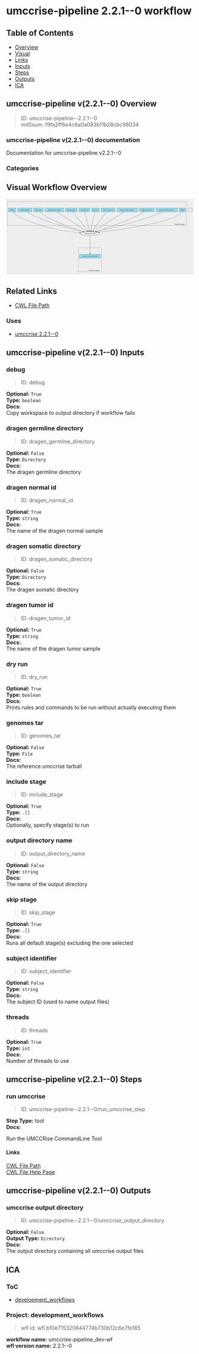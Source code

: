 
umccrise-pipeline 2.2.1--0 workflow
===================================

## Table of Contents
  
- [Overview](#umccrise-pipeline-v221--0-overview)  
- [Visual](#visual-workflow-overview)  
- [Links](#related-links)  
- [Inputs](#umccrise-pipeline-v221--0-inputs)  
- [Steps](#umccrise-pipeline-v221--0-steps)  
- [Outputs](#umccrise-pipeline-v221--0-outputs)  
- [ICA](#ica)  


## umccrise-pipeline v(2.2.1--0) Overview



  
> ID: umccrise-pipeline--2.2.1--0  
> md5sum: f9fa2ff6e4c6a0a083b11b28cbc98034

### umccrise-pipeline v(2.2.1--0) documentation
  
Documentation for umccrise-pipeline v2.2.1--0

### Categories
  


## Visual Workflow Overview
  
[![umccrise-pipeline__2.2.1--0.svg](../../../../images/workflows/umccrise-pipeline/2.2.1--0/umccrise-pipeline__2.2.1--0.svg)](https://github.com/umccr/cwl-ica/raw/main/.github/catalogue/images/workflows/umccrise-pipeline/2.2.1--0/umccrise-pipeline__2.2.1--0.svg)
## Related Links
  
- [CWL File Path](../../../../../../workflows/umccrise-pipeline/2.2.1--0/umccrise-pipeline__2.2.1--0.cwl)  


### Uses
  
- [umccrise 2.2.1--0](../../../tools/umccrise/2.2.1--0/umccrise__2.2.1--0.md)  

  


## umccrise-pipeline v(2.2.1--0) Inputs

### debug



  
> ID: debug
  
**Optional:** `True`  
**Type:** `boolean`  
**Docs:**  
Copy workspace to output directory if workflow fails


### dragen germline directory



  
> ID: dragen_germline_directory
  
**Optional:** `False`  
**Type:** `Directory`  
**Docs:**  
The dragen germline directory


### dragen normal id



  
> ID: dragen_normal_id
  
**Optional:** `True`  
**Type:** `string`  
**Docs:**  
The name of the dragen normal sample


### dragen somatic directory



  
> ID: dragen_somatic_directory
  
**Optional:** `False`  
**Type:** `Directory`  
**Docs:**  
The dragen somatic directory


### dragen tumor id



  
> ID: dragen_tumor_id
  
**Optional:** `True`  
**Type:** `string`  
**Docs:**  
The name of the dragen tumor sample


### dry run



  
> ID: dry_run
  
**Optional:** `True`  
**Type:** `boolean`  
**Docs:**  
Prints rules and commands to be run without actually executing them


### genomes tar



  
> ID: genomes_tar
  
**Optional:** `False`  
**Type:** `File`  
**Docs:**  
The reference umccrise tarball


### include stage



  
> ID: include_stage
  
**Optional:** `True`  
**Type:** `.[]`  
**Docs:**  
Optionally, specify stage(s) to run


### output directory name



  
> ID: output_directory_name
  
**Optional:** `False`  
**Type:** `string`  
**Docs:**  
The name of the output directory


### skip stage



  
> ID: skip_stage
  
**Optional:** `True`  
**Type:** `.[]`  
**Docs:**  
Runs all default stage(s) excluding the one selected


### subject identifier



  
> ID: subject_identifier
  
**Optional:** `False`  
**Type:** `string`  
**Docs:**  
The subject ID (used to name output files)


### threads



  
> ID: threads
  
**Optional:** `True`  
**Type:** `int`  
**Docs:**  
Number of threads to use

  


## umccrise-pipeline v(2.2.1--0) Steps

### run umccrise


  
> ID: umccrise-pipeline--2.2.1--0/run_umccrise_step
  
**Step Type:** tool  
**Docs:**
  
Run the UMCCRise CommandLine Tool

#### Links
  
[CWL File Path](../../../../../../tools/umccrise/2.2.1--0/umccrise__2.2.1--0.cwl)  
[CWL File Help Page](../../../tools/umccrise/2.2.1--0/umccrise__2.2.1--0.md)  


## umccrise-pipeline v(2.2.1--0) Outputs

### umccrise output directory



  
> ID: umccrise-pipeline--2.2.1--0/umccrise_output_directory  

  
**Optional:** `False`  
**Output Type:** `Directory`  
**Docs:**  
The output directory containing all umccrise output files
  

  


## ICA

### ToC
  
- [development_workflows](#project-development_workflows)  


### Project: development_workflows


> wfl id: wfl.b10e715320844774b730b12c6e7fe185  

  
**workflow name:** umccrise-pipeline_dev-wf  
**wfl version name:** 2.2.1--0  

  

